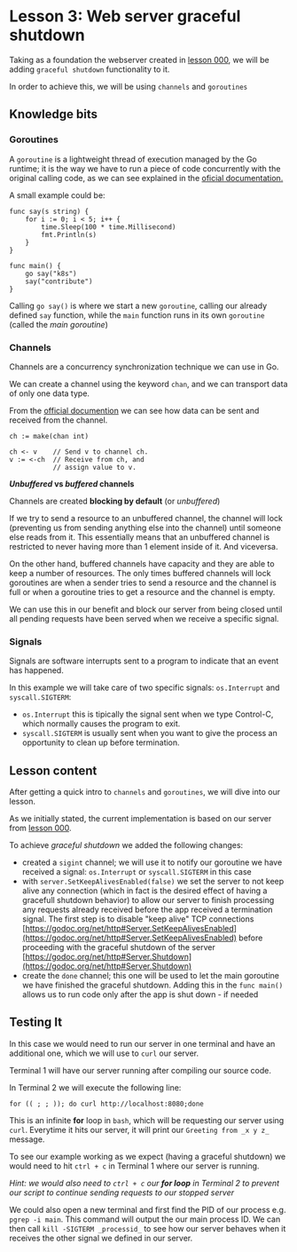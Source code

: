 # Lesson 3: Web server graceful shutdown

Taking as a foundation the webserver created in [lesson 000](../lesson-000-web-server/), we will be adding `graceful shutdown` functionality to it.

In order to achieve this, we will be using `channels` and `goroutines`

## Knowledge bits


### Goroutines

A `goroutine` is a lightweight thread of execution managed by the Go runtime; it is the way we have to run a piece of code concurrently with the original calling code, as we can see explained in the [oficial documentation.](https://tour.golang.org/concurrency/1)

A small example could be:

```
func say(s string) {
	for i := 0; i < 5; i++ {
		time.Sleep(100 * time.Millisecond)
		fmt.Println(s)
	}
}

func main() {
	go say("k8s")
	say("contribute")
}
```

Calling `go say()` is where we start a new `goroutine`, calling our already defined `say` function, while the `main` function runs in its own `goroutine` (called the _main goroutine_)


### Channels

Channels are a concurrency synchronization technique we can use in Go.

We can create a channel using the keyword `chan`, and we can transport data of only one data type.

From the [official documention](https://tour.golang.org/concurrency/2) we can see how data can be sent and received from the channel.

```
ch := make(chan int)

ch <- v    // Send v to channel ch.
v := <-ch  // Receive from ch, and
           // assign value to v.
```

**_Unbuffered_ vs _buffered_ channels**

Channels are created **blocking by default** (or _unbuffered_)

If we try to send a resource to an unbuffered channel, the channel will lock (preventing us from sending anything else into the channel) until someone else reads from it.
This essentially means that an unbuffered channel is restricted to never having more than 1 element inside of it.
And viceversa.

On the other hand, buffered channels have capacity and they are able to keep a number of resources.
The only times buffered channels will lock goroutines are when a sender tries to send a resource and the channel is full or when a goroutine tries to get a resource and the channel is empty.

We can use this in our benefit and block our server from being closed until all pending requests have been served when we receive a specific signal.


### Signals

Signals are software interrupts sent to a program to indicate that an event has happened.

In this example we will take care of two specific signals: `os.Interrupt` and `syscall.SIGTERM`:

- `os.Interrupt` this is tipically the signal sent when we type Control-C, which normally causes the program to exit.
- `syscall.SIGTERM` is usually sent when you want to give the process an opportunity to clean up before termination.


## Lesson content

After getting a quick intro to `channels` and `goroutines`, we will dive into our lesson.

As we initially stated, the current implementation is based on our server from [lesson 000](../lesson-000-web-server/).


To achieve _graceful shutdown_ we added the following changes:

- created a `sigint` channel; we will use it to notify our goroutine we have received a signal: `os.Interrupt` or `syscall.SIGTERM` in this case
- with `server.SetKeepAlivesEnabled(false)` we set the server to not keep alive any connection (which in fact is the desired effect of having a gracefull shutdown behavior) to allow our server to finish processing any requests already received before the app received a termination signal.
The first step is to disable "keep alive" TCP connections [https://godoc.org/net/http#Server.SetKeepAlivesEnabled](https://godoc.org/net/http#Server.SetKeepAlivesEnabled) before proceeding with the graceful shutdown of the server [https://godoc.org/net/http#Server.Shutdown](https://godoc.org/net/http#Server.Shutdown)
- create the `done` channel; this one will be used to let the main goroutine we have finished the graceful shutdown.
Adding this in the `func main()` allows us to run code only after the app is shut down - if needed


## Testing It

In this case we would need to run our server in one terminal and have an additional one, which we will use to `curl` our server.

Terminal 1 will have our server running after compiling our source code.

In Terminal 2 we will execute the following line:

```
for (( ; ; )); do curl http://localhost:8080;done
```

This is an infinite **for** loop in `bash`, which will be requesting our server using `curl`. Everytime it hits our server, it will print our `Greeting from _x y z_` message.

To see our example working as we expect (having a graceful shutdown) we would need to hit `ctrl + c` in Terminal 1 where our server is running.

_Hint: we would also need to `ctrl + c` our **for loop** in Terminal 2 to prevent our script to continue sending requests to our stopped server_

We could also open a new terminal and first find the PID of our process e.g. `pgrep -i main`. This command will output the our main process ID. We can then call `kill -SIGTERM _processid_` to see how our server behaves when it receives the other signal we defined in our server.
